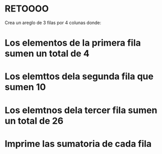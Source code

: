 
# RETOOOO


Crea un areglo de 3 filas por 4 colunas donde:

# Los elementos de la primera fila sumen un total de 4

# Los elemttos dela segunda fila que sumen 10

# Los elemtnos dela tercer fila sumen un total de 26

# Imprime las sumatoria de cada fila

